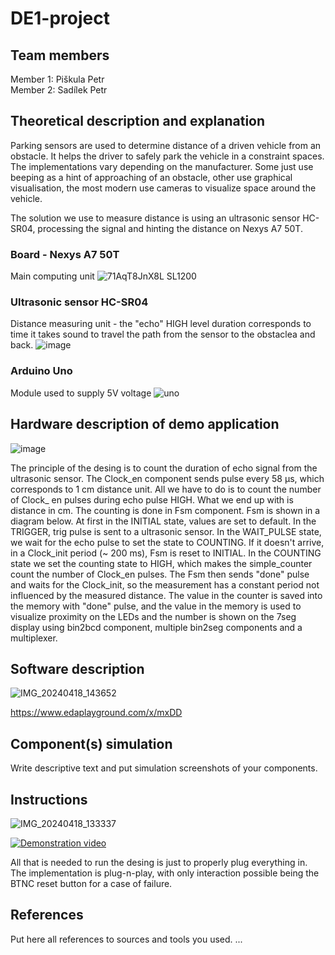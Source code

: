 # DE1-project
## Team members
Member 1: Piškula Petr <br>
Member 2: Sadílek Petr <br>


## Theoretical description and explanation
Parking sensors are used to determine distance of a driven vehicle from an obstacle. It helps the driver to safely park the vehicle in a constraint spaces. The implementations vary depending on the manufacturer. Some just use beeping as a hint of approaching of an obstacle, other use graphical visualisation, the most modern use cameras to visualize space around the vehicle.

The solution we use to measure distance is using an ultrasonic sensor HC-SR04, processing the signal and hinting the distance on Nexys A7 50T. <br>
### Board - Nexys A7 50T <br>
Main computing unit
![71AqT8JnX8L _SL1200_](https://github.com/404Sada/DE1-project/assets/165081418/67521a6f-28e0-482c-bca0-f23695782674)

### Ultrasonic sensor HC-SR04 <br>
Distance measuring unit - the "echo" HIGH level duration corresponds to time it takes sound to travel the path from the sensor to the obstaclea
and back.
![image](https://github.com/404Sada/DE1-project/assets/165081418/ecc7565a-74bc-4a62-b3e5-02c0126ec0f5)

### Arduino Uno <br>
Module used to supply 5V voltage
![uno](https://github.com/404Sada/DE1-project/assets/165081418/145b6cf9-d443-4fd2-a091-32dee3a8dc93)



## Hardware description of demo application
![image](https://github.com/404Sada/DE1-project/assets/165081418/bc8e02c2-bf69-4fb2-ab2c-92fd278ee579)

The principle of the desing is to count the duration of echo signal from the ultrasonic sensor. The Clock_en component sends pulse every 58 μs, which corresponds to 1 cm distance unit. All we have to do is to count the number of Clock_ en pulses during echo pulse HIGH. What we end up with is distance in cm. The counting is done in Fsm component. 
Fsm is shown in a diagram below. At first in the INITIAL state, values are set to default. In the TRIGGER, trig pulse is sent to a ultrasonic sensor. In the WAIT_PULSE state, we wait for the echo pulse to set the state to COUNTING. If it doesn't arrive, in a Clock_init period (~ 200 ms), Fsm is reset to INITIAL. In the COUNTING state we set the counting state to HIGH, which makes the simple_counter count the number of Clock_en pulses. The Fsm then sends "done" pulse and waits for the Clock_init, so the measurement has a constant period not influenced by the measured distance. 
The value in the counter is saved into the memory with "done" pulse, and the value in the memory is used to visualize proximity on the LEDs and the number is shown on the 7seg display using bin2bcd component, multiple bin2seg components and a multiplexer.

## Software description
![IMG_20240418_143652](https://github.com/404Sada/DE1-project/assets/165081418/44da01de-93dd-475b-be8c-467f9b368a25)

https://www.edaplayground.com/x/mxDD

## Component(s) simulation

Write descriptive text and put simulation screenshots of your components.

## Instructions
![IMG_20240418_133337](https://github.com/404Sada/DE1-project/assets/165081418/ba82e8d2-199a-4d60-abba-9fb0b2f06111)

[![Demonstration video](https://img.youtube.com/vi/YOUTUBE_VIDEO_ID_HERE/0.jpg)](https://www.youtube.com/watch?v=Bn0FmMMkb_M)

All that is needed to run the desing is just to properly plug everything in. The implementation is plug-n-play, with only interaction possible being the BTNC reset button for a case of failure.

## References
Put here all references to sources and tools you used.
...
